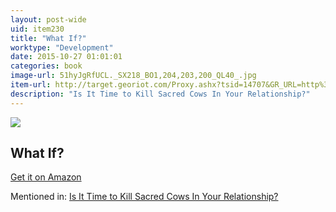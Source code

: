 ```yaml
---
layout: post-wide
uid: item230
title: "What If?"
worktype: "Development"
date: 2015-10-27 01:01:01
categories: book
image-url: 51hyJgRfUCL._SX218_BO1,204,203,200_QL40_.jpg
item-url: http://target.georiot.com/Proxy.ashx?tsid=14707&GR_URL=http%3A%2F%2Fwww.amazon.com%2FWhat-If-Scientific-Hypothetical-Questions%2Fdp%2F0544272994%2F
description: "Is It Time to Kill Sacred Cows In Your Relationship?"
---
```

<a href="http://target.georiot.com/Proxy.ashx?tsid=14707&GR_URL=http%3A%2F%2Fwww.amazon.com%2FWhat-If-Scientific-Hypothetical-Questions%2Fdp%2F0544272994%2F" target="blank"><img src="../../../../img/thumbs/51hyJgRfUCL._SX218_BO1,204,203,200_QL40_.jpg" class="prod-img"></a>
<h2>What If?</h2>
<p><a href="http://target.georiot.com/Proxy.ashx?tsid=14707&GR_URL=http%3A%2F%2Fwww.amazon.com%2FWhat-If-Scientific-Hypothetical-Questions%2Fdp%2F0544272994%2F" target="blank">Get it on Amazon</a><p>
<p>Mentioned in: <a href="http://fourhourworkweek.com/2015/05/20/google-x/" target="blank">Is It Time to Kill Sacred Cows In Your Relationship?</a></p>
